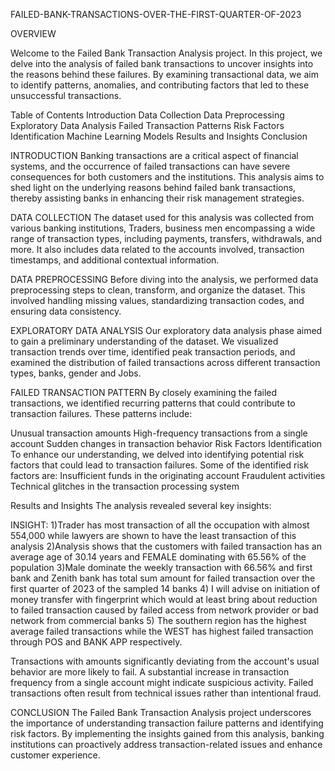 FAILED-BANK-TRANSACTIONS-OVER-THE-FIRST-QUARTER-OF-2023

OVERVIEW

Welcome to the Failed Bank Transaction Analysis project. In this project, we delve into the analysis of failed bank transactions to uncover insights into the reasons behind these failures. By examining transactional data, we aim to identify patterns, anomalies, and contributing factors that led to these unsuccessful transactions.

Table of Contents
Introduction
Data Collection
Data Preprocessing
Exploratory Data Analysis
Failed Transaction Patterns
Risk Factors Identification
Machine Learning Models
Results and Insights
Conclusion


INTRODUCTION
Banking transactions are a critical aspect of financial systems, and the occurrence of failed transactions can have severe consequences for both customers and the institutions. This analysis aims to shed light on the underlying reasons behind failed bank transactions, thereby assisting banks in enhancing their risk management strategies.

DATA COLLECTION
The dataset used for this analysis was collected from various banking institutions, Traders, business men encompassing a wide range of transaction types, including payments, transfers, withdrawals, and more. It also includes data related to the accounts involved, transaction timestamps, and additional contextual information.

DATA PREPROCESSING
Before diving into the analysis, we performed data preprocessing steps to clean, transform, and organize the dataset. This involved handling missing values, standardizing transaction codes, and ensuring data consistency.

EXPLORATORY DATA ANALYSIS 
Our exploratory data analysis phase aimed to gain a preliminary understanding of the dataset. We visualized transaction trends over time, identified peak transaction periods, and examined the distribution of failed transactions across different transaction types, banks, gender and Jobs.

FAILED TRANSACTION PATTERN
By closely examining the failed transactions, we identified recurring patterns that could contribute to transaction failures. These patterns include:

Unusual transaction amounts
High-frequency transactions from a single account
Sudden changes in transaction behavior
Risk Factors Identification
To enhance our understanding, we delved into identifying potential risk factors that could lead to transaction failures. Some of the identified risk factors are:
Insufficient funds in the originating account
Fraudulent activities
Technical glitches in the transaction processing system


Results and Insights
The analysis revealed several key insights:

INSIGHT:
1)Trader has most transaction of all the occupation with almost 554,000 while lawyers are shown to have the least transaction of this analysis
2)Analysis shows that the customers with failed transaction has an average age of 30.14 years and FEMALE dominating with 65.56% of the population
3)Male dominate the weekly transaction with 66.56% and first bank and Zenith bank has total sum amount for failed transaction over the first quarter of 2023 of the sampled 14 banks
4) I will advise on initiation of money transfer with fingerprint which would at least bring about reduction to failed transaction caused by failed access from network provider or bad network from commercial banks
5) The southern region has the highest average failed transactions while the 	WEST has highest failed transaction through POS and BANK APP respectively.

Transactions with amounts significantly deviating from the account's usual behavior are more likely to fail.
A substantial increase in transaction frequency from a single account might indicate suspicious activity.
Failed transactions often result from technical issues rather than intentional fraud.

CONCLUSION
The Failed Bank Transaction Analysis project underscores the importance of understanding transaction failure patterns and identifying risk factors. By implementing the insights gained from this analysis, banking institutions can proactively address transaction-related issues and enhance customer experience.


